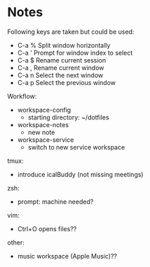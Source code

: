 # Notes

Following keys are taken but could be used:
* C-a %       Split window horizontally
* C-a '       Prompt for window index to select
* C-a $       Rename current session
* C-a ,       Rename current window
* C-a n       Select the next window
* C-a p       Select the previous window

Workflow:
  - workspace-config
    - starting directory: ~/dotfiles
  - workspace-notes
    - new note
  - workspace-service 
    - switch to new service workspace

tmux:
* introduce icalBuddy (not missing meetings)

zsh:
* prompt: machine needed? 

vim:
* Ctrl+O opens files??

other:
* music workspace (Apple Music)??


